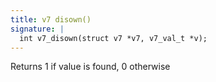 ```yaml
---
title: v7 disown()
signature: |
  int v7_disown(struct v7 *v7, v7_val_t *v);
---
```


Returns 1 if value is found, 0 otherwise 

